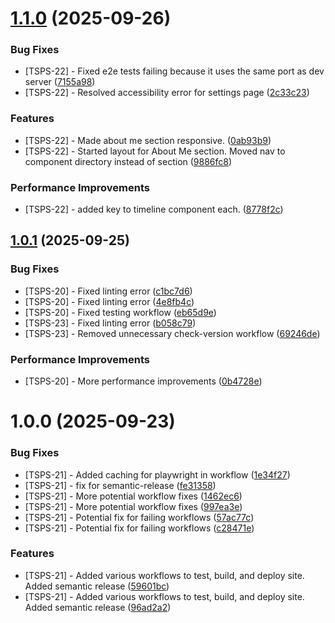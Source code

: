 # [1.1.0](https://github.com/Treysouz/PortfolioSiteV2/compare/v1.0.1...v1.1.0) (2025-09-26)


### Bug Fixes

* [TSPS-22] - Fixed e2e tests failing because it uses the same port as dev server ([7155a98](https://github.com/Treysouz/PortfolioSiteV2/commit/7155a983788e1285e67c27442db0ac18fd4fc68f))
* [TSPS-22] - Resolved accessibility error for settings page ([2c33c23](https://github.com/Treysouz/PortfolioSiteV2/commit/2c33c2315246de37016ffeb6e4c7a53f77ff96c4))


### Features

* [TSPS-22] - Made about me section responsive. ([0ab93b9](https://github.com/Treysouz/PortfolioSiteV2/commit/0ab93b93de08d7cc37c14080524864c2906ce8d8))
* [TSPS-22] - Started layout for About Me section.  Moved nav to component directory instead of section ([9886fc8](https://github.com/Treysouz/PortfolioSiteV2/commit/9886fc8f4e2cf42a28f22368d872dca922d0f0fa))


### Performance Improvements

* [TSPS-22] - added key to timeline component each. ([8778f2c](https://github.com/Treysouz/PortfolioSiteV2/commit/8778f2c5b4846a0ff847564508fff7a4ffef0b38))

## [1.0.1](https://github.com/Treysouz/PortfolioSiteV2/compare/v1.0.0...v1.0.1) (2025-09-25)

### Bug Fixes

- [TSPS-20] - Fixed linting error ([c1bc7d6](https://github.com/Treysouz/PortfolioSiteV2/commit/c1bc7d6bed69e52d6ccec2da7528cdf80cc65bdd))
- [TSPS-20] - Fixed linting error ([4e8fb4c](https://github.com/Treysouz/PortfolioSiteV2/commit/4e8fb4ced697f5163eedcd646393f5af4d575c83))
- [TSPS-20] - Fixed testing workflow ([eb65d9e](https://github.com/Treysouz/PortfolioSiteV2/commit/eb65d9e62a7a7b5e66af130ac438ab980b42fa96))
- [TSPS-23] - Fixed linting error ([b058c79](https://github.com/Treysouz/PortfolioSiteV2/commit/b058c79f07c903c2b03c7e39ff5b8e84ad6f307a))
- [TSPS-23] - Removed unnecessary check-version workflow ([69246de](https://github.com/Treysouz/PortfolioSiteV2/commit/69246dea96592737bb565dac58f29df02352663b))

### Performance Improvements

- [TSPS-20] - More performance improvements ([0b4728e](https://github.com/Treysouz/PortfolioSiteV2/commit/0b4728e917c174760194c3e43a353a6f9a5a41ab))

# 1.0.0 (2025-09-23)

### Bug Fixes

- [TSPS-21] - Added caching for playwright in workflow ([1e34f27](https://github.com/Treysouz/PortfolioSiteV2/commit/1e34f2708856015beaccedbc386b11f542ed32d1))
- [TSPS-21] - fix for semantic-release ([fe31358](https://github.com/Treysouz/PortfolioSiteV2/commit/fe31358ac449d684e9585624cb589496ef9982c3))
- [TSPS-21] - More potential workflow fixes ([1462ec6](https://github.com/Treysouz/PortfolioSiteV2/commit/1462ec6a9975499ca3f605892f5cdcea7d70b26a))
- [TSPS-21] - More potential workflow fixes ([997ea3e](https://github.com/Treysouz/PortfolioSiteV2/commit/997ea3e6c3af1d850103705390317d0322b7865b))
- [TSPS-21] - Potential fix for failing workflows ([57ac77c](https://github.com/Treysouz/PortfolioSiteV2/commit/57ac77cfd96de8d638fd448107da8d96a9c76612))
- [TSPS-21] - Potential fix for failing workflows ([c28471e](https://github.com/Treysouz/PortfolioSiteV2/commit/c28471ec4afe4a06d5c3b46263b36eabb2681180))

### Features

- [TSPS-21] - Added various workflows to test, build, and deploy site. Added semantic release ([59601bc](https://github.com/Treysouz/PortfolioSiteV2/commit/59601bc05ace97a8cc370a63833520e0bd98937b))
- [TSPS-21] - Added various workflows to test, build, and deploy site. Added semantic release ([96ad2a2](https://github.com/Treysouz/PortfolioSiteV2/commit/96ad2a25db3af545ae8d3238afc14a983f103eee))
